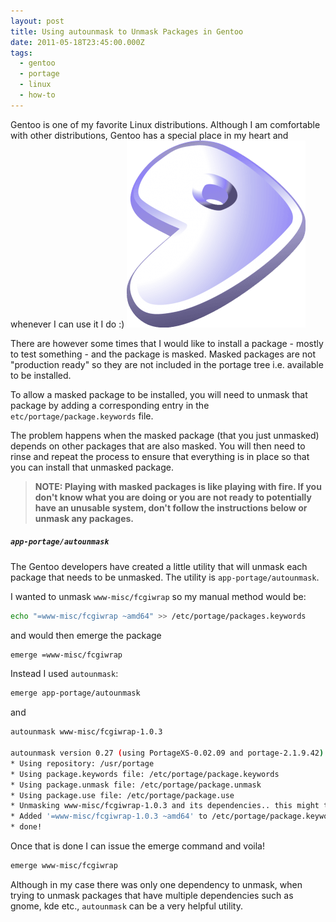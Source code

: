 ```yaml
---
layout: post
title: Using autounmask to Unmask Packages in Gentoo
date: 2011-05-18T23:45:00.000Z
tags:
  - gentoo
  - portage
  - linux
  - how-to
---
```

Gentoo is one of my favorite Linux distributions. Although I am comfortable with other distributions, Gentoo has a special place in my heart and whenever I can use it I do :)
<img class="post-image" src="/files/gentoo.png" />

There are however some times that I would like to install a package - mostly to test something - and the package is masked. Masked packages are not "production ready" so they are not included in the portage tree i.e. available to be installed.

To allow a masked package to be installed, you will need to unmask that package by adding a corresponding entry in the `etc/portage/package.keywords` file.

The problem happens when the masked package (that you just unmasked) depends on other packages that are also masked. You will then need to rinse and repeat the process to ensure that everything is in place so that you can install that unmasked package.

> **NOTE: Playing with masked packages is like playing with fire. If you don't know what you are doing or you are not ready to potentially have an unusable system, don't follow the instructions below or unmask any packages.**

##### `app-portage/autounmask`

The Gentoo developers have created a little utility that will unmask each package that needs to be unmasked. The utility is `app-portage/autounmask`.

I wanted to unmask `www-misc/fcgiwrap` so my manual method would be:

```sh
echo "=www-misc/fcgiwrap ~amd64" >> /etc/portage/packages.keywords
```

and would then emerge the package

```sh
emerge =www-misc/fcgiwrap
```

Instead I used `autounmask`:

```sh
emerge app-portage/autounmask
```

and

```sh
autounmask www-misc/fcgiwrap-1.0.3

autounmask version 0.27 (using PortageXS-0.02.09 and portage-2.1.9.42)
* Using repository: /usr/portage
* Using package.keywords file: /etc/portage/package.keywords
* Using package.unmask file: /etc/portage/package.unmask
* Using package.use file: /etc/portage/package.use
* Unmasking www-misc/fcgiwrap-1.0.3 and its dependencies.. this might take a while..
* Added '=www-misc/fcgiwrap-1.0.3 ~amd64' to /etc/portage/package.keywords
* done!
```

Once that is done I can issue the emerge command and voila!

```sh
emerge www-misc/fcgiwrap
```

Although in my case there was only one dependency to unmask, when trying to unmask packages that have multiple dependencies such as gnome, kde etc., `autounmask` can be a very helpful utility.